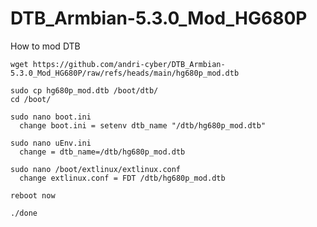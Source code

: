 # DTB_Armbian-5.3.0_Mod_HG680P

How to mod DTB

    wget https://github.com/andri-cyber/DTB_Armbian-5.3.0_Mod_HG680P/raw/refs/heads/main/hg680p_mod.dtb
    
    sudo cp hg680p_mod.dtb /boot/dtb/
    cd /boot/
    
    sudo nano boot.ini
      change boot.ini = setenv dtb_name "/dtb/hg680p_mod.dtb"

    sudo nano uEnv.ini 
      change = dtb_name=/dtb/hg680p_mod.dtb

    sudo nano /boot/extlinux/extlinux.conf
      change extlinux.conf = FDT /dtb/hg680p_mod.dtb

    reboot now

    ./done
